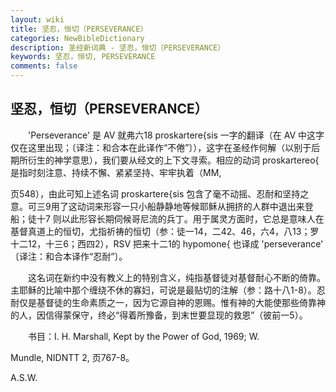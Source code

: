 ```yaml
---
layout: wiki
title: 坚忍，恒切（PERSEVERANCE）
categories: NewBibleDictionary
description: 圣经新词典 - 坚忍，恒切（PERSEVERANCE）
keywords: 坚忍，恒切, PERSEVERANCE
comments: false
---
```


## 坚忍，恒切（PERSEVERANCE）

　　'Perseverance' 是 AV 就弗六18 proskartere{sis 一字的翻译（在 AV 中这字仅在这里出现；〔译注：和合本在此译作“不倦”〕），这字在圣经作何解（以别于后期所衍生的神学意思），我们要从经文的上下文寻索。相应的动词 proskartereo{ 是指时刻注意、持续不懈、紧紧坚持、牢牢执着（MM,

页548），由此可知上述名词 proskartere{sis 包含了毫不动摇、忍耐和坚持之意。可三9用了这动词来形容一只小船静静地等候耶稣从拥挤的人群中退出来登船；徒十7 则以此形容长期伺候哥尼流的兵丁。用于属灵方面时，它总是意味人在基督真道上的恒切，尤指祈祷的恒切（参：徒一14，二42、46，六4，八13；罗十二12，十三6；西四2），RSV 把来十二1的 hypomone{ 也译成 'perseverance' 〔译注：和合本译作“忍耐”〕。

　　这名词在新约中没有教义上的特别含义，纯指基督徒对基督耐心不断的倚靠。主耶稣的比喻中那个缠绕不休的寡妇，可说是最贴切的注解（参：路十八1-8）。忍耐仅是基督徒的生命素质之一，因为它源自神的恩赐。惟有神的大能使那些倚靠神的人，因信得蒙保守，终必“得着所豫备，到末世要显现的救恩”（彼前一5）。

　　书目：I. H. Marshall, Kept by the Power of God, 1969; W.

Mundle, NIDNTT 2, 页767-8。

A.S.W.








